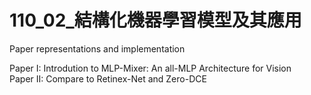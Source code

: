 # 110_02_結構化機器學習模型及其應用
Paper representations and implementation

Paper  I: Introdution to MLP-Mixer: An all-MLP Architecture for Vision <br>
Paper II: Compare to Retinex-Net and Zero-DCE 
